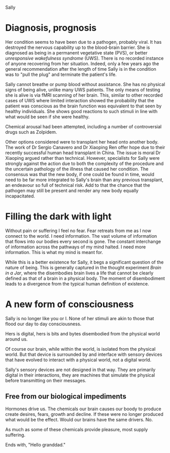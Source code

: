 Sally

# Diagnosis, prognosis

Her condition seems to have been due to a pathogen, probably viral. It has destroyed the nervous capability up to the blood-brain barrier. She is diagnosed as being in a permanent vegetative state (PVS), or better *unresponsive wakefulness syndrome* (UWS). There is no recorded instance of anyone recovering from her situation. Indeed, only a few years ago the general recommendation after the length of time Sally is in the condition was to "pull the plug" and terminate the patient's life.

Sally cannot breathe or pump blood without assistance. She has no physical signs of being alive, unlike many UWS patients. The only means of testing she is alive is via fMRI scanning of her brain. This, similar to other recorded cases of UWS where limited interaction showed the probability that the patient was conscious as the brain function was equivalent to that seen by healthy individuals. She shows good reactions to such stimuli in line with what would be seen if she were healthy.

Chemical arousal had been attempted, including a number of controversial drugs such as Zolpidem.

Other options considered were to transplant her head onto another body. The work of Dr Sergio Canavero and Dr Xiaoping Ren offer hope due to their recently successful human head transplant in China. The issue is moral Dr Xiaoping argued rather than technical. However, specialists for Sally were strongly against the action due to both the complexity of the procedure and the uncertain pathology of the illness that caused her condition. The consensus was that the new body, if one could be found in time, would need to be far more integrated to Sally's brain than any previous transplant, an endeavour so full of technical risk. Add to that the chance that the pathogen may still be present and render any new body equally incapacitated.

# Filling the dark with light

Without pain or suffering I feel no fear. Fear retreats from me as I now connect to the world. I need information. The vast volume of information that flows into our bodies every second is gone. The constant interchange of information across the pathways of my mind halted. I need more information. This is what my mind is meant for.

While this is a better existence for Sally, it begs a significant question of the nature of being. This is generally captured in the thought experiment *Brain in a Jar*, where the disembodies brain lives a life that cannot be clearly defined as that of a brain in a physical body. The moment of disembodiment leads to a divergence from the typical human definition of existence.

# A new form of consciousness

Sally is no longer like you or I. None of her stimuli are akin to those that flood our day to day consciousness.

Hers is digital, hers is bits and bytes disembodied from the physical world around us.

Of course our brain, while within the world, is isolated from the physical world. But that device is surrounded by and interface with sensory devices that have evolved to interact with a physical world, not a digital world.

Sally's sensory devices are not designed in that way. They are primarily digital in their interactions, they are machines that simulate the physical before transmitting on their messages.

## Free from our biological impediments

Hormones drive us. The chemicals our brain causes our boody to produce create desires, fears, growth and decline. If these were no longer produced what would be the effect. Would our brains have the same drivers. No.

As much as some of these chemicals provide pleasure, most supply suffering.

Ends with, "Hello granddad."
